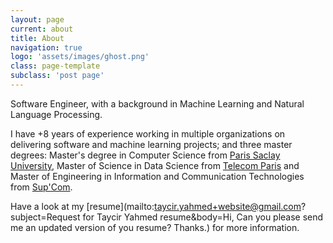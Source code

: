 ```yaml
---
layout: page
current: about
title: About
navigation: true
logo: 'assets/images/ghost.png'
class: page-template
subclass: 'post page'
---
```


Software Engineer, with a background in Machine Learning and Natural Language Processing.

I have +8 years of experience working in multiple organizations on delivering software and machine learning projects; and three master degrees: Master's degree in Computer Science from [Paris Saclay University](https://www.universite-paris-saclay.fr/en), Master of Science in Data Science from [Telecom Paris](https://www.telecom-paris.fr/en/home) and Master of Engineering in Information and Communication Technologies from [Sup'Com](https://www.supcom.tn/).

Have a look at my [resume](mailto:taycir.yahmed+website@gmail.com?subject=Request for Taycir Yahmed resume&body=Hi, Can you please send me an updated version of you resume? Thanks.) for more information.
